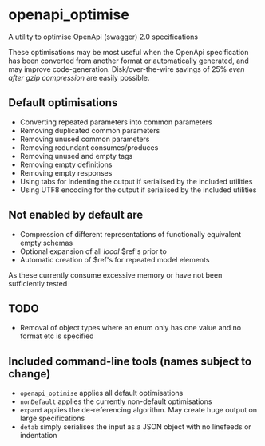 # openapi_optimise

A utility to optimise OpenApi (swagger) 2.0 specifications

These optimisations may be most useful when the OpenApi specification has been converted from another format or
automatically generated, and may improve code-generation. Disk/over-the-wire savings of 25% *even after gzip compression* are easily possible.

## Default optimisations

* Converting repeated parameters into common parameters
* Removing duplicated common parameters
* Removing unused common parameters
* Removing redundant consumes/produces
* Removing unused and empty tags 
* Removing empty definitions
* Removing empty responses
* Using tabs for indenting the output if serialised by the included utilities
* Using UTF8 encoding for the output if serialised by the included utilities

## Not enabled by default are

* Compression of different representations of functionally equivalent empty schemas
* Optional expansion of all *local* $ref's prior to
* Automatic creation of $ref's for repeated model elements

As these currently consume excessive memory or have not been sufficiently tested

## TODO

* Removal of object types where an enum only has one value and no format etc is specified

## Included command-line tools (names subject to change)

* `openapi_optimise` applies all default optimisations
* `nonDefault` applies the currently non-default optimisations
* `expand` applies the de-referencing algorithm. May create huge output on large specifications
* `detab` simply serialises the input as a JSON object with no linefeeds or indentation
